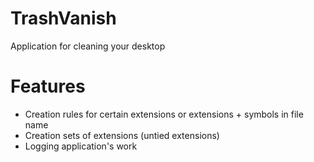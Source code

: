 # TrashVanish

Application for cleaning your desktop

# Features
- Creation rules for certain extensions or extensions + symbols in file name
- Creation sets of extensions (untied extensions)
- Logging application's work
